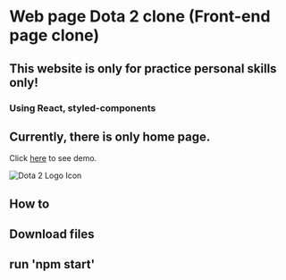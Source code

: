 # Web page Dota 2 clone (Front-end page clone)

## This website is only for practice personal skills only!

### Using React, styled-components

## Currently, there is only home page.
Click [here](https://dota-2-clone.netlify.app/) to see demo. 

![Dota 2 Logo Icon](https://icon-library.com/images/dota-2-icon/dota-2-icon-5.jpg)

## How to

## Download files
## run 'npm start'
